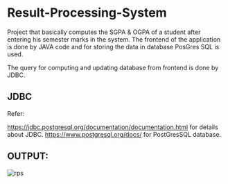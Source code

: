 # Result-Processing-System
Project that basically computes the SGPA &amp; OGPA of a student after entering his semester marks in the system. The frontend of the  application is done by JAVA code and for storing the data in database PosGres SQL is used. 

The query for computing and updating database from frontend is done by JDBC. 



## **JDBC**
Refer:

https://jdbc.postgresql.org/documentation/documentation.html for details about JDBC.
https://www.postgresql.org/docs/ for PostGresSQL database.

## **OUTPUT:**

![rps](https://user-images.githubusercontent.com/54709490/162768600-eea597d6-f8b2-427d-9bd1-304915e80602.jpeg)
